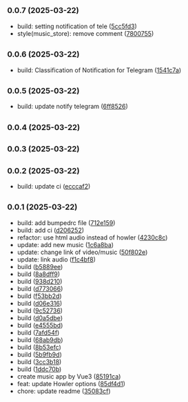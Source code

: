 ## <small>0.0.7 (2025-03-22)</small>

* build: setting notification of tele ([5cc5fd3](https://github.com/777hanh777hanh/music-app-2025/commit/5cc5fd3))
* style(music_store): remove comment ([7800755](https://github.com/777hanh777hanh/music-app-2025/commit/7800755))



## <small>0.0.6 (2025-03-22)</small>

* build: Classification of Notification for Telegram ([1541c7a](https://github.com/777hanh777hanh/music-app-2025/commit/1541c7a))



## <small>0.0.5 (2025-03-22)</small>

* build: update notify telegram ([6ff8526](https://github.com/777hanh777hanh/music-app-2025/commit/6ff8526))



## <small>0.0.4 (2025-03-22)</small>




## <small>0.0.3 (2025-03-22)</small>




## <small>0.0.2 (2025-03-22)</small>

* build: update ci ([ecccaf2](https://github.com/777hanh777hanh/music-app-2025/commit/ecccaf2))



## <small>0.0.1 (2025-03-22)</small>

* build: add bumpedrc file ([712e159](https://github.com/777hanh777hanh/music-app-2025/commit/712e159))
* build: add ci ([d206252](https://github.com/777hanh777hanh/music-app-2025/commit/d206252))
* refactor: use html audio instead of howler ([4230c8c](https://github.com/777hanh777hanh/music-app-2025/commit/4230c8c))
* update: add new music ([1c6a8ba](https://github.com/777hanh777hanh/music-app-2025/commit/1c6a8ba))
* update: change link of video/music ([50f802e](https://github.com/777hanh777hanh/music-app-2025/commit/50f802e))
* update: link audio ([f1c4bf8](https://github.com/777hanh777hanh/music-app-2025/commit/f1c4bf8))
* build ([b5889ee](https://github.com/777hanh777hanh/music-app-2025/commit/b5889ee))
* build ([8a8dff9](https://github.com/777hanh777hanh/music-app-2025/commit/8a8dff9))
* build ([938d210](https://github.com/777hanh777hanh/music-app-2025/commit/938d210))
* build ([d773066](https://github.com/777hanh777hanh/music-app-2025/commit/d773066))
* build ([f53bb2d](https://github.com/777hanh777hanh/music-app-2025/commit/f53bb2d))
* build ([d06e316](https://github.com/777hanh777hanh/music-app-2025/commit/d06e316))
* build ([9c52736](https://github.com/777hanh777hanh/music-app-2025/commit/9c52736))
* build ([d0a5dbe](https://github.com/777hanh777hanh/music-app-2025/commit/d0a5dbe))
* build ([e4555bd](https://github.com/777hanh777hanh/music-app-2025/commit/e4555bd))
* build ([7afd54f](https://github.com/777hanh777hanh/music-app-2025/commit/7afd54f))
* build ([68ab9db](https://github.com/777hanh777hanh/music-app-2025/commit/68ab9db))
* build ([8b53efc](https://github.com/777hanh777hanh/music-app-2025/commit/8b53efc))
* build ([5b9fb9d](https://github.com/777hanh777hanh/music-app-2025/commit/5b9fb9d))
* build ([3cc3b18](https://github.com/777hanh777hanh/music-app-2025/commit/3cc3b18))
* build ([1ddc70b](https://github.com/777hanh777hanh/music-app-2025/commit/1ddc70b))
* create music app by Vue3 ([85191ca](https://github.com/777hanh777hanh/music-app-2025/commit/85191ca))
* feat: update Howler options ([85df4d1](https://github.com/777hanh777hanh/music-app-2025/commit/85df4d1))
* chore: update readme ([35083cf](https://github.com/777hanh777hanh/music-app-2025/commit/35083cf))



